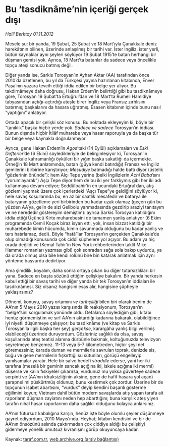 # Bu ‘tasdiknâme’nin içeriği gerçek dışı

*Halil Berktay 01.11.2012*

<div class="yazi"><p>Mesele şu: bir yanda, 19 Şubat, 25 Şubat ve 18 Mart’ıyla Çanakkale deniz harekâtının bilinen, üzerinde anlaşılmış bir tarihi var. İster İngiliz, ister yerli, bütün kaynaklar aynı şeyleri söylüyor   19 Şubat 1915’te batan herhangi bir düşman gemisi yok. Ayrıca, 18 Mart’ta batanlar da sadece veya öncelikle topçu ateşi sonucu batmış değil. </p>
<p>Diğer yanda ise, Sarkis Torosyan’ın Ayhan Aktar (AA) tarafından önce 2010’da özetlenen, bu yıl da Türkçesi yayına hazırlanan kitabında, Enver Paşa’nın yazara tevcih ettiği iddia edilen bir belge yer alıyor. Bu takdirnâmeye   daha doğrusu, Hakan Erdem’in belirttiği gibi bu tasdiknâmeye   göre, Torosyan 19 Şubat’ta Ertuğrul’dan ve 18 Mart’ta Rumeli Hamidiye tabyasından açtığı-açtırdığı ateşle birer İngiliz veya Fransız zırhlısını batırmış; başkalarını da hasara uğratmış. Esasen kitabının içinde bunu nasıl “yaptığını” anlatıyor. </p>
<p>Ortada apaçık bir çelişki söz konusu. Bu noktada ekleyeyim ki, böyle bir “tanıklık” başka hiçbir yerde yok. <i>Sadece ve sadece</i> Torosyan’ın iddiası. Bunun dışında hiçbir İtilâf muharebe veya hasar raporuyla ya da başka tür bir belge veya kaynakla doğrulanmıyor. </p>
<p>Ayrıca, gene Hakan Erdem’in <i>Agos</i>’taki (14 Eylül) açıklamaları ve <i>Eski Defterler</i>’de (6 Ekim) söyledikleriyle de belirginleşiyor ki, Torosyan’ın Çanakkale kahramanlığı öyküleri bir yığın başka sakatlığı da içermekte. Örneğin 18 Mart anlatımında, batan (güya kendi batırdığı) Fransız ve İngiliz gemilerini birbirine karıştırıyor; <i>Mesudiye</i> batmadığı halde battı diyor (üstelik “gözlerinin önünde”): hem Alçı Tepe yerine (belki İngilizlerin <i>Achi Baba</i>’sını “yorumlayarak”) Aşçı Tepe diyor hem de bu iki yer farklıymış gibi her iki adı kullanmaya devam ediyor; Seddülbahir’in en ucundaki Ertuğrul’dan, atış gözlemi yapmak üzere çok içerlerdeki “Aşçı Tepe”ye geldiğini söylüyor ki, hele savaş koşullarında bu, en az bir saatlik mesafedir ve batarya ile bataryanın gözetleme yeri birbirinden bu kadar uzak olamaz (geçen gün bu yüzden AA’ya, gelin de sizi Gelibolu yarımadasında gezdirip araziyi tanıtayım ve ne nerededir göstereyim demiştim): ayrıca Sarkis Torosyan katıldığını iddia ettiği Üçüncü Kirte muharebesini de tamamen yanlış anlatıyor (6 Ekim programında Cemil Koçak biraz isyan etti, yok, insan bizzat katıldığı bir muharebede kimin hücumda, kimin savunmada olduğunu bu kadar yanlış ve ters hatırlamaz, dedi). Böyle “hatâ”lar Torosyan’ın gerçekten Çanakkale’de olup olmadığı konusunda çok ciddî şüphelere yol açıyor. Bu adam ya hiç orada değildi ve (Kemal Tahir’in New York rehberlerinden taklit Mike Hammer romanları yazması gibi) çok sonradan sağa sola bakıp uydurdu, ya da orada olmuş olsa bile kendi rolünü bire bin katarak anlatmak için aynı yönteme başvurdu   dedirtiyor. </p>
<p>Ama şimdilik, koyalım, daha sonra ortaya çıkan bu diğer tutarsızlıkları bir yana. Sadece en başta sözünü ettiğim çelişkiye bakalım. Bir yanda herkesin kabul ettiği bir savaş tarihi ve diğer yanda bir tek Torosyan’ın iddiaları ile tasdiknâmesi.   Siz olsanız hangisini esas alır, hangisine şüpheyle yaklaşırsınız?</p>
<p>Dönemi, konuyu, savaş ortamını <i>ve tarihçiliği</i> bilen biri olarak benim de AA’nın 5 Mayıs 2010 yazısı karşısında ilk reaksiyonum, Torosyan’ın “belge”sini sorgulamak yönünde oldu. Defalarca söylediğim gibi, kitabı henüz görmemiştim ve sırf AA’nın aktardığı kadarına bakarak, olabildiğince iyi niyetli düşünmeye çalışıyor; bu tasdiknâme (ve kitap ve Sarkis Torosyan’la ilgili başka her şey) <i>gerçekse</i>, karargâha yanlış bilgi verilmiş olabileceği üzerinde duruyordum. Gözleriniz sağlıklı da olsa, savaş koşullarında ateş teatisi alanına dürbünle bakmak, koltuğunuzda televizyon seyretmeye benzemez. 11-13 veya 5-7 kilometreden, hiçbir şeyi net göremezsiniz; karada duman ve mermilerle savrulan toprak, denizde sis, buğu ve gene mermilerin fışkırttığı su sütunları, görüşü engelleyip yanılsamalar yaratır. Hele bir salvo hedefi <i>straddle</i> ederse, yani her iki tarafına (meselâ bir geminin sancak açığına iki, iskele açığına iki mermi) düşerse ve kalın fıskiyeler çıkarırsa, vurdunuz mu yoksa güverteye sadece serpinti ve (AA’nın idraksizliğinin aksine, gene de hafif hasara yol açan) şarapnel mi püskürtmüş oldunuz; bunu kestirmek çok zordur. Üzerine bir de topçunun isabet abartısını, “vurduk” deyip kendini başarılı gösterme eğilimini koyun; Vietnam dahil bütün modern savaşlarda atış yapan tarafa ait raporların düşman zayiatını neden hep abarttığını; buna karşılık ateş yiyen tarafın nihaî hasar raporlarının daha sağlıklı olduğunu kolayca anlarsınız.</p>
<p>AA’nın fütursuz kabalığına karşın, henüz işte böyle olumlu şeyler düşünmeye gayret ediyordum, 2010 Mayıs’ında. Heyhat; kitabın kendisini ve bir de AA’nın önsözünü   aslında çaktırmadan çok ciddiye aldığı bu çelişkiyi gidermeye yönelik umutsuz kıvranışını   görüp okuyuncaya kadar.</p>
</div>

Kaynak: [taraf.com.tr](http://www.taraf.com.tr/halil-berktay/makale-bu-tasdikname-nin-icerigi-gercek-disi.htm), [web.archive.org (arşiv bağlantısı)](http://web.archive.org/web/20131022035449/http://www.taraf.com.tr/halil-berktay/makale-bu-tasdikname-nin-icerigi-gercek-disi.htm)
